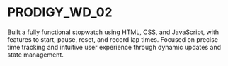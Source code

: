 # PRODIGY_WD_02
Built a fully functional stopwatch using HTML, CSS, and JavaScript, with features to start, pause, reset, and record lap times. Focused on precise time tracking and intuitive user experience through dynamic updates and state management.
